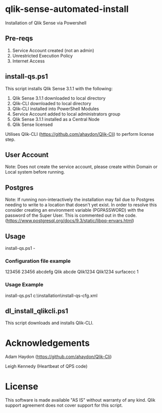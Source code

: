 # qlik-sense-automated-install
Installation of Qlik Sense via Powershell


## Pre-reqs
1. Service Account created (not an admin)
2. Unrestricted Execution Policy
3. Internet Access

## install-qs.ps1
This script installs Qlik Sense 3.1.1 with the following:

1. Qlik Sense 3.1.1 downloaded to local directory
2. Qlik-CLI downloaded to local directory
3. Qlik-CLI installed into PowerShell Modules
4. Service Account added to local administrators group
5. Qlik Sense 3.1.1 installed as a Central Node
6. Qlik Sense licensed

Utilises Qlik-CLI (https://github.com/ahaydon/Qlik-Cli) to perform license step.

## User Account
Note: Does not create the service account, please create within Domain or Local system before running.

## Postgres
Note: If running non-interactively the installation may fail due to Postgres needing to write to a location that doesn't yet exist.  In order to resolve this consider creating an environment variable (PGPASSWORD) with the password of the Super User.  This is commented out in the code. (https://www.postgresql.org/docs/9.3/static/libpq-envars.html)

## Usage
install-qs.ps1 -<path to configuration file>

### Configuration file example
<config>
   <serial>123456</serial>
   <control>23456</control>
   <name>abcdefg</name>
   <organization>Qlik</organization>
   <serviceAccount>abcde</serviceAccount>
   <serviceAccountPass>Qlik1234</serviceAccountPass>
   <PostgresAccountPass>Qlik1234</PostgresAccountPass>
   <hostname>surfacecc</hostname>
   <singleserver>1</singleserver>
</config>


### Usage Example
install-qs.ps1 c:\installation\install-qs-cfg.xml

## dl_install_qlikcli.ps1
This script downloads and installs Qlik-CLI.

# Acknowledgements
Adam Haydon (https://github.com/ahaydon/Qlik-Cli)

Leigh Kennedy (Heartbeat of QPS code)

# License

This software is made available "AS IS" without warranty of any kind. Qlik support agreement does not cover support for this script.

